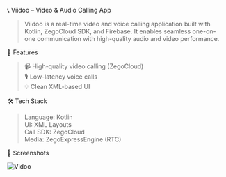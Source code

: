 📞 Viidoo – Video & Audio Calling App

>Viidoo is a real-time video and voice calling application built with Kotlin, ZegoCloud SDK, and Firebase. It enables seamless one-on-one communication with high-quality audio and video performance.

🚀 Features

>📹 High-quality video calling (ZegoCloud)                                                                                                                                                                               
>🎙️ Low-latency voice calls                                                                                                                                                                                              
>💡 Clean XML-based UI                                                                                                                                                                                                   

🛠 Tech Stack

>Language: Kotlin                                                                                                                                                                                                         
>UI: XML Layouts                                                                                                                                                                                                          
>Call SDK: ZegoCloud                                                                                                                                                                                                      
>Media: ZegoExpressEngine (RTC)                                                                                                                                                                                           

📸 Screenshots

![Vidoo](https://github.com/user-attachments/assets/485b6895-cc76-4132-ac97-4a30b21b8938)


